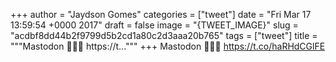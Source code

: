 
+++
author = "Jaydson Gomes"
categories = ["tweet"]
date = "Fri Mar 17 13:59:54 +0000 2017"
draft = false
image = "{TWEET_IMAGE}"
slug = "acdbf8dd44b2f9799d5b2cd1a80c2d3aaa20b765"
tags = ["tweet"]
title = """Mastodon 🤘😍🤘 https://t..."""
+++
Mastodon 🤘😍🤘 https://t.co/haRHdCGlFE
